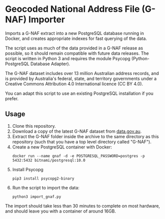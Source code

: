 # Geocoded National Address File (G-NAF) Importer

Imports a G-NAF extract into a new PostgreSQL database running in Docker, and creates appropriate indexes for fast querying of the data.

The script uses as much of the data provided in a G-NAF release as possible, so it should remain compatible with future data releases. The script is written in Python 3 and requires the module Psycopg (Python-PostgreSQL Database Adapter).

The G-NAF dataset includes over 13 million Australian address records, and is provided by Australia's federal, state, and territory governments under a Creative Commons Attribution 4.0 International licence (CC BY 4.0).

You can adapt this script to use an existing PostgreSQL installation if you prefer.

## Usage

1. Clone this repository.
1. Download a copy of the latest G-NAF dataset from [data.gov.au](https://data.gov.au/dataset/geocoded-national-address-file-g-naf).
1. Extract the G-NAF folder inside the archive to the same directory as this repository (such that you have a top level directory called "G-NAF").
1. Create a new PostgreSQL container with Docker:
    ```
    docker run --name gnaf -d -e POSTGRESQL_PASSWORD=postgres -p 5432:5432 bitnami/postgresql:10.0
    ```
1. Install Psycopg
    ```
    pip3 install psycopg2-binary
    ```
1. Run the script to import the data:
    ```
    python3 import_gnaf.py
    ```

The import should take less than 30 minutes to complete on most hardware, and should leave you with a container of around 16GB.
